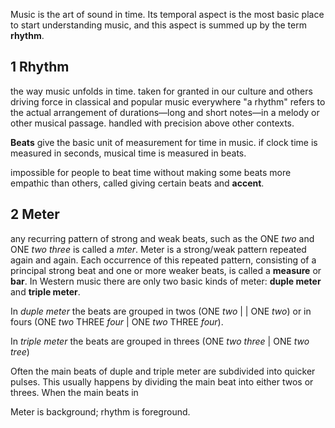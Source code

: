 Music is the art of sound in time. Its temporal aspect is the most basic place to start understanding music, and this aspect is summed up by the term **rhythm**.

## 1 Rhythm
the way music unfolds in time.
taken for granted in our culture and others
driving force in classical and popular music everywhere
"a rhythm" refers to the actual arrangement of durations—long and short notes—in a melody or other musical passage.
handled with precision above other contexts.

**Beats** give the basic unit of measurement for time in music.
if clock time is measured in seconds, musical time is measured in beats.

impossible for people to beat time without making some beats more empathic than others, called giving certain beats and **accent**.

## 2 Meter

any recurring pattern of strong and weak beats, such as the ONE *two* and ONE *two* *three* is called a *mter*. Meter is a strong/weak pattern repeated again and again.
Each occurrence of this repeated pattern, consisting of a principal strong beat and one or more weaker beats, is called a **measure** or **bar**.  In Western music there are only two basic kinds of meter: **duple meter** and **triple meter**.

In *duple meter* the beats are grouped in twos (ONE *two* | | ONE *two*) or in fours (ONE *two* THREE *four* | ONE *two* THREE *four*).

In *triple meter* the beats are grouped in threes (ONE *two three* | ONE *two tree*)

Often the main beats of duple and triple meter are subdivided into quicker pulses. This usually happens by dividing the main beat into either twos or threes. When the main beats in 

Meter is background; rhythm is foreground.